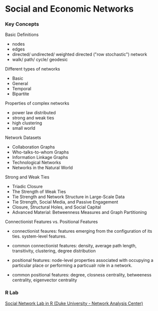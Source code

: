 # Social and Economic Networks


### Key Concepts
Basic Definitions
  - nodes
  - edges
  - directed/ undirected/ weighted directed ("row stochastic") network 
  - walk/ path/ cycle/ geodesic
  
Different types of networks
  - Basic
  - General
  - Temporal
  - Bipartite

Properties of complex networks
  - power law distributed
  - strong and weak ties
  - high clustering
  - small world

Network Datasets
  - Collaboration Graphs
  - Who-talks-to-whom Graphs
  - Information Linkage Graphs
  - Technological Networks
  - Networks in the Natural World
  
Strong and Weak Ties
  - Triadic Closure
  - The Strength of Weak Ties
  - Tie Strength and Network Structure in Large-Scale Data
  - Tie Strength, Social Media, and Passive Engagement
  - Closure, Structural Holes, and Social Capital
  - Advanced Material: Betweenness Measures and Graph Partitioning
  
Connectionist Features vs. Positional Features
  - connectionist feaures: features emerging from the configuration of its ties. system-level features. 
  - common connectionist features: density, average path length, transitivity, clustering, degree distribution

  - positional features: node-level properties associated with occupying a particular place or performing a particualr role in a network. 
  - common positional features: degree, closness centrality, betweeness centrality, eigenvector centrality

### R Lab
[Social Network Lab in R (Duke University - Network Analysis Center)](https://github.com/dtsai7/SaEN/blob/master/duke_social_network.R)

